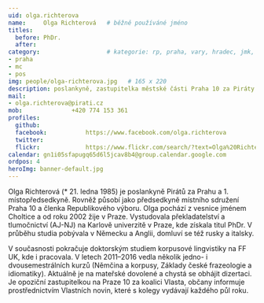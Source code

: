 ```yaml
---
uid: olga.richterova
name:     Olga Richterová  	# běžně používáné jméno
titles:
  before: PhDr. 
  after:
category:                 	# kategorie: rp, praha, vary, hradec, jmk, senat
- praha
- mc
- pos
img: people/olga-richterova.jpg   # 165 x 220
description: poslankyně, zastupitelka městské části Praha 10 za Piráty             	# kratký popis, max 160 znaků
mail:
- olga.richterova@pirati.cz
mob:			  +420 774 153 361
profiles:
  github:                 
  facebook: 		  https://www.facebook.com/olga.richterova
  twitter: 		  
  flickr:     		  https://www.flickr.com/search/?text=Olga%20Richterov%C3%A1
calendar: gn1i05sfapugq65d6l5jcav8b4@group.calendar.google.com
ordpos: 4
heroImg: banner-default.jpg  
---
```


Olga Richterová (* 21. ledna 1985) je poslankyně Pirátů za Prahu a 1. místopředsedkyně. Rovněž působí jako předsedkyně místního sdružení Praha 10 a členka Republikového výboru. Olga pochází z vesnice jménem Choltice a od roku 2002 žije v Praze. Vystudovala překladatelství a tlumočnictví (AJ-NJ) na Karlově univerzitě v Praze, kde získala titul PhDr. V průběhu studia pobývala v Německu a Anglii, domluví se též rusky a italsky.

V současnosti pokračuje doktorským studiem korpusové lingvistiky na FF UK, kde i pracovala. V letech 2011–2016 vedla několik jedno- i dvousemestrálních kurzů (Němčina a korpusy, Základy české frazeologie a idiomatiky). Aktuálně je na mateřské dovolené a chystá se obhájit dizertaci. Je opoziční zastupitelkou na Praze 10 za koalici Vlasta, občany informuje prostřednictvím Vlastních novin, které s kolegy vydávají každého půl roku.
